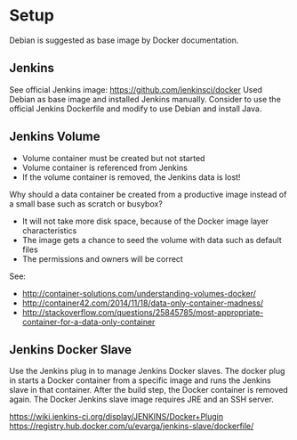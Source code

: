 #   Setup
Debian is suggested as base image by Docker documentation.

##  Jenkins
See official Jenkins image: https://github.com/jenkinsci/docker
Used Debian as base image and installed Jenkins manually.
Consider to use the official Jenkins Dockerfile and modify to use Debian and install Java.

##  Jenkins Volume
- Volume container must be created but not started
- Volume container is referenced from Jenkins
- If the volume container is removed, the Jenkins data is lost!

Why should a data container be created from a productive image instead of a small base such as scratch or busybox?
- It will not take more disk space, because of the Docker image layer characteristics 
- The image gets a chance to seed the volume with data such as default files
- The permissions and owners will be correct

See: 
- http://container-solutions.com/understanding-volumes-docker/
- http://container42.com/2014/11/18/data-only-container-madness/
- http://stackoverflow.com/questions/25845785/most-appropriate-container-for-a-data-only-container

## Jenkins Docker Slave
Use the Jenkins plug in to manage Jenkins Docker slaves.
The docker plug in starts a Docker container from a specific image and
runs the Jenkins slave in that container.
After the build step, the Docker container is removed again.
The Docker Jenkins slave image requires JRE and an SSH server.

https://wiki.jenkins-ci.org/display/JENKINS/Docker+Plugin
https://registry.hub.docker.com/u/evarga/jenkins-slave/dockerfile/
